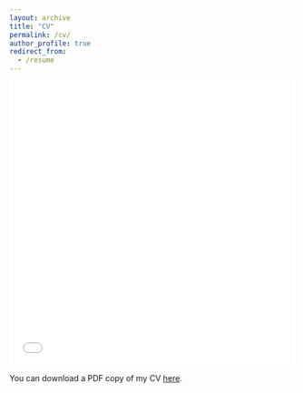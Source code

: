 ```yaml
---
layout: archive
title: "CV"
permalink: /cv/
author_profile: true
redirect_from:
  - /resume
---
```


<iframe src="/files/pdf/CV-TengdaGong-20230201.pdf" width="100%" height="500" frameborder="no" border="0" marginwidth="0" marginheight="0"></iframe>

You can download a PDF copy of my CV [here](/files/pdf/CV-TengdaGong-20230201.pdf).
